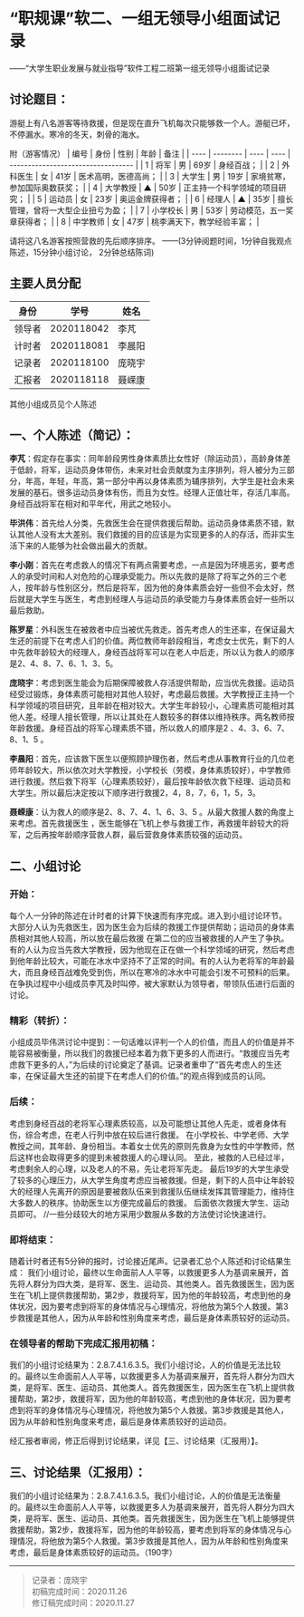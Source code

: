 # “职规课”软二、一组无领导小组面试记录
——“大学生职业发展与就业指导”软件工程二班第一组无领导小组面试记录

 
## 讨论题目：
游艇上有八名游客等待救援，但是现在直升飞机每次只能够救一个人。游艇已坏，不停漏水。寒冷的冬天，刺骨的海水。

附（游客情况）
| 编号 | 身份     | 性别 | 年龄 | 备注                               |
| ---- | -------- | ---- | ---- | ---------------------------------- |
| 1    | 将军     | 男   | 69岁 | 身经百战；                         |
| 2    | 外科医生 | 女   | 41岁 | 医术高明，医德高尚；               |
| 3    | 大学生   | 男   | 19岁 | 家境贫寒，参加国际奥数获奖；       |
| 4    | 大学教授 | ▲    | 50岁 | 正主持一个科学领域的项目研究；     |
| 5    | 运动员   | 女   | 23岁 | 奥运金牌获得者；                   |
| 6    | 经理人   | ▲    | 35岁 | 擅长管理，曾将一大型企业扭亏为盈； |
| 7    | 小学校长 | 男   | 53岁 | 劳动模范，五一奖章获得者；         |
| 8    | 中学教师 | 女   | 47岁 | 桃李满天下，教学经验丰富；         |

请将这八名游客按照营救的先后顺序排序。
——(3分钟阅题时间，1分钟自我观点陈述，15分钟小组讨论， 2分钟总结陈词)


## 主要人员分配
| 身份   | 学号       | 姓名   |
| ------ | ---------- | ------ |
| 领导者 | 2020118042 | 李芃   |
| 计时者 | 2020118081 | 李晨阳 |
| 记录者 | 2020118100 | 庞晓宇 |
| 汇报者 | 2020118118 | 聂嵘康 |

其他小组成员见个人陈述


## 一、个人陈述（简记）：
**李芃**：假定存在事实：同年龄段男性身体素质比女性好（除运动员），高龄身体差于低龄，将军，运动员身体带伤，未来对社会贡献度为主序排列，将人被分为三部分，年高，年轻，年高，第一部分中再以身体素质为辅序排列，大学生是社会未来发展的基石。很多运动员身体有伤，而且为女性。经理人正值壮年，存活几率高。身经百战将军在相对和平年代，用武之地较小。

**毕洪伟**：首先给人分类，先救医生会在提供救援后帮助。运动员身体素质不错，默认其他人没有太大差别。我们救援的目的应该是为实现更多的人的存活，而非实生活下来的人能够为社会做出最大的贡献。

**李小刚**：首先在考虑救人的情况下有两点需要考虑，一点是因为环境恶劣，要考虑人的承受时间和人对危险的心理承受能力。所以先救的是除了将军之外的三个老人，按年龄与性别区分，然后是将军，因为他的身体素质会好一些但不会太好，然后就是大学生与医生，考虑到经理人与运动员的承受能力与身体素质会好一些所以最后救助。

**陈罗星**：外科医生在被救者中应当被优先救走。首先考虑人的生还率，在保证最大生还的前提下在考虑人们的价值。两位教师年龄段相当，考虑女士优先，剩下的人中先救年龄较大的经理人，身经百战将军可以在老人中后走，所以认为救人的顺序是2、4、8、7、6、1、3、5。

**庞晓宇**：考虑到医生能会为后期保障被救人存活提供帮助，应当优先救援。运动员经受过锻炼，身体素质可能相对其他人较好，考虑最后救援。大学教授正主持一个科学领域的项目研究，且年龄在相对较大。大学生年龄较小，心理素质可能相对其他人差。经理人擅长管理，所以让其处在人数较多的群体以维持秩序。两名教师按年龄救援。身经百战的将军心理素质不错，所以救人的顺序是2 、4、3、6、7、8、1、5 。

**李晨阳**：首先，应该救下医生以便照顾护理伤者，然后考虑从事教育行业的几位老师年龄较大，所以依次对大学教授，小学校长（劳模，身体素质较好），中学教师进行救援。然后救下将军（心理素质较好），最后按年龄依次救下经理、运动员和大学生。所以最后决定按以下顺序进行救援2，4，8，7，6，1，5，3。

**聂嵘康**：认为救人的顺序是2、8、7、4、1、6、3、5  。从最大救援人数的角度上来考虑。首先救援医生 ，医生能够在飞机上参与救援工作，再救援年龄较大的将军，之后再按年龄顺序营救人群，最后营救身体素质较强的运动员。


## 二、小组讨论

### 开始：
每个人一分钟的陈述在计时者的计算下快速而有序完成。进入到小组讨论环节。
大部分人认为先救医生，因为医生会为后续的救援工作提供帮助；运动员的身体素质相对其他人较高，所以放在最后救援
在第二位的应当被救援的人产生了争执。有的人认为应当先救大学教授，因为他现在正在做一个科学领域的研究，然后考虑到他年龄比较大，可能在冰水中坚持不了正常的时间。有的人认为老将军的年龄最大，而且身经百战难免受到伤，所以在寒冷的冰水中可能会引发不可预料的后果。
在争执过程中小组成员李芃及时叫停，被大家默认为领导者，带领队伍进行后面的讨论。

### 精彩（转折）：
小组成员毕伟洪讨论中提到：一句话难以评判一个人的价值，而且人的价值是并不能容易被衡量，所以我们的救援已经本着为救下更多的人而进行。“救援应当先考虑救下更多的人，”为后续的讨论奠定了基调。记录者重申了“首先考虑人的生还率，在保证最大生还的前提下在考虑人们的价值。”的观点得到成员的认同。

### 后续：
考虑到身经百战的老将军心理素质较高，以及可能想让其他人先走，或者身体有伤，综合考虑，在老人行列中放在较后进行救援。
在小学校长、中学老师、大学教授之间，其年龄、身份相当。本着女士优先的原则先救身为女性的中学教师，然后这样也会取得更多的提到未被救援人的心理认同。
至此，被救的人已经过半，考虑剩余人的心理，以及老人的不易，先让老将军先走。
最后19岁的大学生承受了较多的心理压力，从大学生角度考虑应当被救援。但是，剩下的人员中让年龄较大的经理人先离开的原因是要被救队伍来到救援队伍继续发挥其管理能力，维持住大多数人的秩序。协助医生以方便完成最后的救援。
后面依次救援大学生、运动员即可。
//一些分歧较大的地方采用少数服从多数的方法使讨论快速进行。

### 即将结束：
随着计时者还有5分钟的报时，讨论接近尾声。记录者汇总个人陈述和讨论结果生成：
我们小组讨论，最终以生命面前人人平等，以救援更多人为基调来展开，首先将人群分为四大类，是将军、医生、运动员、其他类人。首先救援医生，因为医生在飞机上提供救援帮助，第2步，救援将军，因为他的年龄较高，考虑到他的身体状况，因为要考虑到将军的身体情况与心理情况，将他放为第5个人救援。第3步救援是其他人，因为从年龄和性别角度来考虑，最后是身体素质较好的运动员。

### 在领导者的帮助下完成汇报用初稿：
我们的小组讨论结果为：2.8.7.4.1.6.3.5。我们小组讨论，人的价值是无法比较的。最终以生命面前人人平等，以救援更多人为基调来展开，首先将人群分为四大类，是将军、医生、运动员、其他类人。首先救援医生，因为医生在飞机上提供救援帮助，第2步，救援将军，因为他的年龄较高，考虑到他的身体状况，因为要考虑到将军的身体情况与心理情况，将他放为第5个人救援。第3步救援是其他人，因为从年龄和性别角度来考虑，最后是身体素质较好的运动员。

经汇报者审阅，修正后得到讨论结果，详见【三、讨论结果（汇报用）】。


## 三、讨论结果（汇报用）：
我们的小组讨论结果为：2.8.7.4.1.6.3.5。我们小组讨论，人的价值是无法衡量的。最终以生命面前人人平等，以救援更多人为基调来展开，首先将人群分为四大类，是将军、医生、运动员、其他类。首先救援医生，因为医生在飞机上能够提供救援帮助，第2步，救援将军，因为他的年龄较高，要考虑到将军的身体情况与心理情况，将他放为第5个人救援。第3步救援是其他人，因为从年龄和性别角度来考虑，最后是身体素质较好的运动员。（190字）




---
> 记录者：庞晓宇  
> 初稿完成时间：2020.11.26  
> 修订稿完成时间：2020.11.27  
